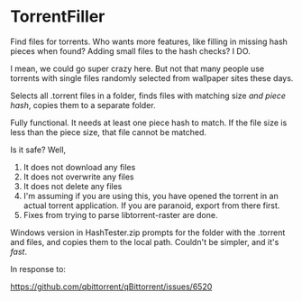 # TorrentFiller
Find files for torrents.  Who wants more features, like filling in missing hash pieces when found?  Adding small files to the hash checks?  I DO.

I mean, we could go super crazy here.  But not that many people use torrents with single files randomly selected from wallpaper sites these days.

Selects all .torrent files in a folder, finds files with matching size *and piece hash*, copies them to a separate folder.

Fully functional.  It needs at least one piece hash to match.  If the file size is less than the piece size, that file cannot be matched.

Is it safe?  Well,

1) It does not download any files
2) It does not overwrite any files
3) It does not delete any files
4) I'm assuming if you are using this, you have opened the torrent in an actual torrent application.  If you are paranoid, export from there first.
5) Fixes from trying to parse libtorrent-raster are done.

Windows version in HashTester.zip prompts for the folder with the .torrent and files, and copies them to the local path.  Couldn't be simpler, and it's *fast*.

In response to:

https://github.com/qbittorrent/qBittorrent/issues/6520
